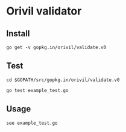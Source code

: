 # Orivil validator

## Install

```
go get -v gopkg.in/orivil/validate.v0
```

## Test

```
cd $GOPATH/src/gopkg.in/orivil/validate.v0

go test example_test.go
```

## Usage

```
see example_test.go
```
